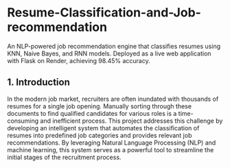 # Resume-Classification-and-Job-recommendation
An NLP-powered job recommendation engine that classifies resumes using KNN, Naive Bayes, and RNN models. Deployed as a live web application with Flask on Render, achieving 98.45% accuracy.

## 1. Introduction
In the modern job market, recruiters are often inundated with thousands of resumes for a single job opening. Manually sorting through these documents to find qualified candidates for various roles is a time-consuming and inefficient process. This project addresses this challenge by developing an intelligent system that automates the classification of resumes into predefined job categories and provides relevant job recommendations. By leveraging Natural Language Processing (NLP) and machine learning, this system serves as a powerful tool to streamline the initial stages of the recruitment process.
